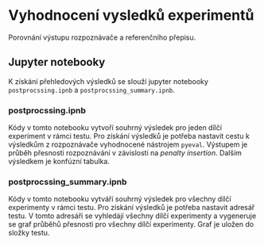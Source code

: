 # Vyhodnocení vysledků experimentů

Porovnání výstupu rozpoznávače a referenčního přepisu.

## Jupyter notebooky

K získání přehledových výsledků se slouží jupyter notebooky `postprocssing.ipnb` a `postprocssing_summary.ipnb`.

### postprocssing.ipnb

Kódy v tomto notebooku vytvoří souhrný výsledek pro jeden dílčí experiment v rámci testu. Pro získání
výsledků je potřeba nastavit cestu k výsledkům z rozpoznávače vyhodnocené nástrojem `pyeval`. Výstupem
je průběh přesnosti rozpoznávání v závislosti na *penalty insertion*. Dalším výsledkem je konfúzní tabulka.

### postprocssing_summary.ipnb

Kódy v tomto notebooku vytváří souhrný výsledek pro všechny dílčí experimenty v rámci testu. Pro získání
výsledků je potřeba nastavit adresář testu. V tomto adresáři se vyhledájí všechny dílčí experimenty a
vygeneruje se graf průběhů přesnosti pro všechny dílčí experimenty. Graf je uložen do složky testu.
